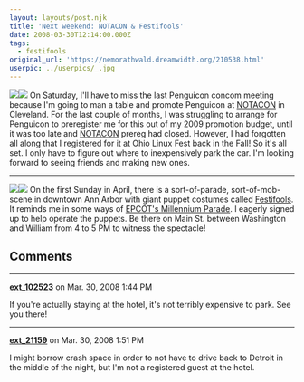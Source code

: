 ```yaml
---
layout: layouts/post.njk
title: 'Next weekend: NOTACON & Festifools'
date: 2008-03-30T12:14:00.000Z
tags:
  - festifools
original_url: 'https://nemorathwald.dreamwidth.org/210538.html'
userpic: ../userpics/_.jpg
---
```

[![](http://www.notacon.org/g/community.jpg)](http://www.notacon.org/)![](http://www.notacon.org/publicity/nac5wide.png) On Saturday, I'll have to miss the last Penguicon concom meeting because I'm going to man a table and promote Penguicon at [NOTACON](http://www.notacon.org/) in Cleveland. For the last couple of months, I was struggling to arrange for Penguicon to preregister me for this out of my 2009 promotion budget, until it was too late and [NOTACON](http://www.notacon.org/) prereg had closed. However, I had forgotten all along that I registered for it at Ohio Linux Fest back in the Fall! So it's all set. I only have to figure out where to inexpensively park the car. I'm looking forward to seeing friends and making new ones.

* * *

[![](http://pics.livejournal.com/matt_arnold/pic/000ba762)](http://www.festifools.org/)![](http://www.festifools.org/images/logotype.gif) On the first Sunday in April, there is a sort-of-parade, sort-of-mob-scene in downtown Ann Arbor with giant puppet costumes called [Festifools](http://www.festifools.org/). It reminds me in some ways of [EPCOT's Millennium Parade](http://matt-arnold.livejournal.com/197948.html). I eagerly signed up to help operate the puppets. Be there on Main St. between Washington and William from 4 to 5 PM to witness the spectacle!

## Comments

---

**[ext_102523](https://www.dreamwidth.org/users/ext_102523)** on Mar. 30, 2008 1:44 PM

If you're actually staying at the hotel, it's not terribly expensive to park. See you there!

---

**[ext_21159](https://www.dreamwidth.org/users/ext_21159)** on Mar. 30, 2008 1:51 PM

I might borrow crash space in order to not have to drive back to Detroit in the middle of the night, but I'm not a registered guest at the hotel.
